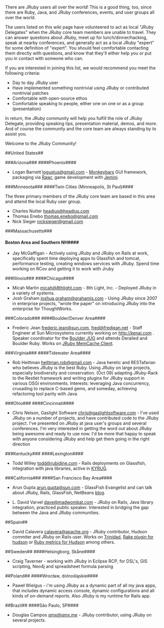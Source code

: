 There are JRuby users all over the world! This is a good thing, too, since there are Ruby, Java, and JRuby conferences, events, and user groups all over the world.

The users listed on this wiki page have volunteered to act as local "JRuby Delegates" when the JRuby core team members are unable to travel. They can answer questions about JRuby, meet up for lunch/dinner/hacking, speak at nearby conferences, and generally act as a local JRuby "expert" for some definition of "expert". You should feel comfortable contacting them directly with questions, and know that they'll either help you or put you in contact with someone who can.

If you are interested in joining this list, we would recommend you meet the following criteria:

* Day to day JRuby user
* Have implemented something nontrivial using JRuby or contributed nontrivial patches
* Comfortable with open-source ethos
* Comfortable speaking to people, either one on one or as a group (presentation)

In return, the JRuby community will help you fulfill the role of JRuby Delegate, providing speaking tips, presentation material, demos, and more. And of course the community and the core team are always standing by to assist you.

Welcome to the JRuby Community!

##United States##

###Arizona###
####Phoenix####
* Logan Barnett <logustus@gmail.com> - [Monkeybars](http://monkeybars.org/) GUI framework, packaging via [Rawr](http://kenai.com/projects/rawr), game development with [Jemini](http://jemini.org).


###Minnesota###
####Twin Cities (Minneapolis, St Paul)####

The three primary members of the JRuby core team are based in this area and attend the local Ruby user group.
* Charles Nutter <headius@headius.com>
* Thomas Enebo <thomas.enebo@gmail.com>
* Nick Sieger <nicksieger@gmail.com>

###Massachusetts###
#### Boston Area and Southern NH####
* Jay McGaffigan <hooligan495 at gmail dot com> - Actively using JRuby and JRuby on Rails at work, specifically spent time deploying apps to Glassfish and tomcat, performance testing, creating windows services with JRuby.
Spend time working on RCov and getting it to work with Jruby

###Illinois###
####Chicago####
* Micah Martin <micah@8thlight.com> - 8th Light, Inc. - Deployed JRuby in a variety of systems.
* Josh Graham <joshua.graham@grahamis.com> - Using JRuby since 2007 in enterprise projects, "wrote the paper" on introducing JRuby into the enterprise for ThoughtWorks.

###Colorado###
####Boulder/Denver Area####
* Frederic Jean <frederic.jean@sun.com>, <fred@fredjean.net> - Staff Engineer at Sun Microsystems currently working on http://kenai.com . Speaker coordinator for the [Boulder JUG](http://boulderjug.org) and attends Derailed and Boulder Ruby. Works on [JRuby MemCache Client](http://github.com/ikai/jruby-memcache-client).

###Virginia###
####Tidewater Area####
* Rob Heittman <heittman.rob@gmail.com> - Java heretic and RESTafarian who believes JRuby is the best Ruby.  Using JRuby on large projects, especially biodiversity and conservation.  (Oct 09) adapting JRuby-Rack to the Restlet framework and writing plugins for JRuby support in various OSGi environments.  Interests: leveraging Java concurrency, crusading to replace C-based gems, and someday, achieving refactoring tool parity with Java.

###Ohio###
####Cincinnati####
* Chris Nelson, Gaslight Software <chris@gaslightsoftware.com> - I've used JRuby on a number of projects, and have contributed code to the JRuby project.  I've presented on JRuby at java user's groups and several conferences.  I'm very interested in getting the word out about JRuby being awesome and ready to use now.  I'd be more that happy to speak with anyone considering JRuby and help get them going in the right direction

###Kentucky###
####Lexington####
* Todd Willey <todd@rubidine.com> - Rails deployments on Glassfish, integration with java libraries, active in [KYRUG](http://kyrug.org/).

###California###
####San Francisco Bay Area####
* Arun Gupta <arun.gupta@sun.com> - GlassFish Evangelist and can talk about JRuby, Rails, GlassFish, NetBeans [blog](http://blogs.sun.com/arungupta).

* L. David Varvel <dave@madwombat.com> - JRuby on Rails, Java library integration, practiced public speaker.  Interested in bridging the gap between the Java and JRuby communities. 

##Spain##
* David Calavera <calavera@apache.org> - JRuby contributor, Hudson commiter and JRuby on Rails user. Works on [Trinidad](http://calavera.github.com/trinidad), [Rake plugin for hudson](http://wiki.hudson-ci.org/display/HUDSON/Rake+plugin) or [Ruby metrics for Hudson](http://wiki.hudson-ci.org/display/HUDSON/Ruby+Metrics+plugin) among others.

##Sweden##
####Helsingborg, Skåne####
* Craig Taverner <craig at amanzi dot com> - working with JRuby in Eclipse RCP, for DSL's, GIS scripting, Neo4j and spreadsheet formula parsing


##Poland##
####Wrocław, dolnośląskie####
* Paweł Wielgus <poulwiel at gmail.com> - i'm using JRuby as a dynamic part of all my java apps, that includes dynamic access console, dynamic configurations and all kinds of on-demand reports. Also JRuby is my runtime for Rails app.

##Brazil##
####São Paulo, SP####
* Douglas Campos <qmx@qmx.me> - JRuby contributor, using JRuby on several projects.

